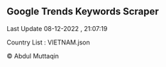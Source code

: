 

## Google Trends Keywords Scraper 
 
Last Update 08-12-2022 , 21:07:19

Country List :
VIETNAM.json



© Abdul Muttaqin 
